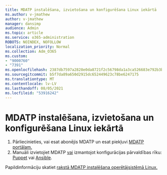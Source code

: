 ```yaml
---
title: MDATP instalēšana, izvietošana un konfigurēšana Linux iekārtā
ms.author: v-jmathew
author: v-jmathew
manager: dansimp
audience: Admin
ms.topic: article
ms.service: o365-administration
ROBOTS: NOINDEX, NOFOLLOW
localization_priority: Normal
ms.collection: Adm_O365
ms.custom:
- "9000760"
- "7391"
ms.openlocfilehash: 2387db7597a2828e0da8721f2c56798da1a3ca526683e792b3b5828a05139df7
ms.sourcegitcommit: b5f7da89a650d2915dc652449623c78be6247175
ms.translationtype: MT
ms.contentlocale: lv-LV
ms.lasthandoff: 08/05/2021
ms.locfileid: "53916242"
---
```

# <a name="install-deploy-and-configure-mdatp-on-a-linux-machine"></a>MDATP instalēšana, izvietošana un konfigurēšana Linux iekārtā

1. Pārliecinieties, vai esat abonējis MDATP un esat piekļuvi [MDATP portālam.](https://go.microsoft.com/fwlink/?linkid=2144512)
2. Manuāli izvietojiet MDATP [vai](https://go.microsoft.com/fwlink/?linkid=2144809) izmantojot konfigurācijas pārvaldības rīku: [Puppet](https://go.microsoft.com/fwlink/?linkid=2144715) vai [Ansible](https://go.microsoft.com/fwlink/?linkid=2144716).

Papildinformāciju skatiet [rakstā MDATP instalēšana operētājsistēmā Linux.](https://go.microsoft.com/fwlink/?linkid=2144717)
